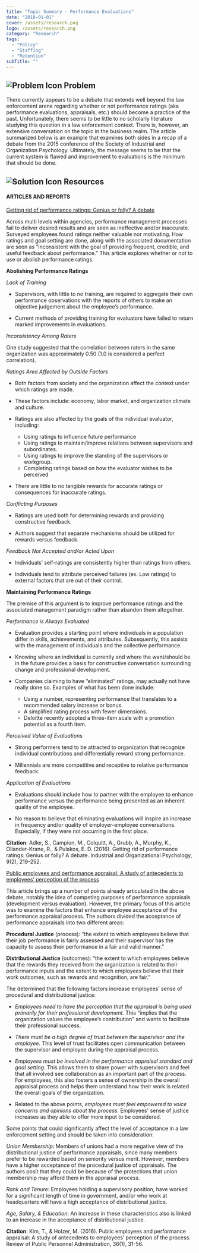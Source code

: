 ```yaml
---
title: "Topic Summary - Performance Evaluations"
date: "2018-01-01"
cover: /assets/research.png
logo: /assets/research.png
category: "Research"
tags:
  - "Policy"
  - "Staffing"
  - "Retention"
subTitle: ""
---
```


## ![Problem Icon](https://github.com/google/material-design-icons/raw/master/alert/1x_web/ic_error_outline_black_48dp.png "Problem") Problem

There currently appears to be a debate that extends well beyond the law enforcement arena regarding whether or not performance ratings (aka performance evaluations, appraisals, etc.) should become a practice of the past. Unfortunately, there seems to be little to no scholarly literature studying this question in a law enforcement context. There is, however, an extensive conversation on the topic in the business realm. The article summarized below is an example that examines both sides in a recap of a debate from the 2015 conference of the Society of Industrial and Organization Psychology. Ultimately, the message seems to be that the current system is flawed and improvement to evaluations is the minimum that should be done.

## ![Solution Icon](https://github.com/google/material-design-icons/raw/master/action/1x_web/ic_lightbulb_outline_black_48dp.png "Solution") Resources

#### ARTICLES AND REPORTS

[Getting rid of performance ratings: Genius or folly? A debate](https://pdfs.semanticscholar.org/53c8/2f46d3d9acefb04f34f2d9ba6739198299e4.pdf)

Across multi levels within agencies, performance management processes fail to deliver desired results and are seen as ineffective and/or inaccurate. Surveyed employees found ratings neither valuable nor motivating. How ratings and goal setting are done, along with the associated documentation are seen as “inconsistent with the goal of providing frequent, credible, and useful feedback about performance.” This article explores whether or not to use or abolish performance ratings.

**Abolishing Performance Ratings**

*Lack of Training*

- Supervisors, with little to no training, are required to aggregate their own performance observations with the reports of others to make an objective judgement about the employee’s performance.

- Current methods of providing training for evaluators have failed to return marked improvements in evaluations.

*Inconsistency Among Raters*

One study suggested that the correlation between raters in the same organization was approximately 0.50 (1.0 is considered a perfect correlation).

*Ratings Area Affected by Outside Factors*

- Both factors from society and the organization affect the context under which ratings are made.

- These factors include: economy, labor market, and organization climate and culture.

- Ratings are also affected by the goals of the individual evaluator, including:
  - Using ratings to influence future performance
  - Using ratings to maintain/improve relations between supervisors and subordinates.
  - Using ratings to improve the standing of the supervisors or workgroup.
  - Completing ratings based on how the evaluator wishes to be perceived
  
- There are little to no tangible rewards for accurate ratings or consequences for inaccurate ratings.

*Conflicting Purposes*

- Ratings are used both for determining rewards and providing constructive feedback.

- Authors suggest that separate mechanisms should be utilized for rewards versus feedback.

*Feedback Not Accepted and/or Acted Upon*

- Individuals’ self-ratings are consistently higher than ratings from others.

- Individuals tend to attribute perceived failures (ex. Low ratings) to external factors that are out of their control.

**Maintaining Performance Ratings**

The premise of this argument is to improve performance ratings and the associated management paradigm rather than abandon them altogether.

*Performance is Always Evaluated*

- Evaluation provides a starting point where individuals in a population differ in skills, achievements, and attributes. Subsequently, this assists with the management of individuals and the collective performance.

- Knowing where an individual is currently and where the want/should be in the future provides a basis for constructive conversation surrounding change and professional development.

- Companies claiming to have “eliminated” ratings, may actually not have really done so. Examples of what has been done include:
  - Using a number, representing performance that translates to a recommended salary increase or bonus.
  - A simplified rating process with fewer dimensions.
  - Deloitte recently adopted a three-item scale with a promotion potential as a fourth item.

*Perceived Value of Evaluations*

- Strong performers tend to be attracted to organization that recognize individual contributions and differentially reward strong performance.

- Millennials are more competitive and receptive to relative performance feedback.

*Application of Evaluations*

- Evaluations should include how to partner with the employee to enhance performance versus the performance being presented as an inherent quality of the employee.

- No reason to believe that eliminating evaluations will inspire an increase in frequency and/or quality of employer-employee conversations. Especially, if they were not occurring in the first place.

**Citation**: Adler, S., Campion, M., Colquitt, A., Grubb, A., Murphy, K., Ollander-Krane, R., & Pulakos, E. D. (2016). Getting rid of performance ratings: Genius or folly? A debate. Industrial and Organizational Psychology, 9(2), 219-252.

[Public employees and performance appraisal: A study of antecedents to employees’ perception of the process](https://journals.sagepub.com/doi/abs/10.1177/0734371X14549673?journalCode=ropa)

This article brings up a number of points already articulated in the above debate, notably the idea of competing purposes of performance appraisals (development versus evaluation). However, the primary focus of this article was to examine the factors that enhance employee acceptance of the performance appraisal process. The authors divided the acceptance of performance appraisals into two different areas:

**Procedural Justice** (process): “the extent to which employees believe that their job performance is fairly assessed and their supervisor has the capacity to assess their performance in a fair and valid manner.”

**Distributional Justice** (outcomes): “the extent to which employees believe that the rewards they received from the organization is related to their performance inputs and the extent to which employees believe that their work outcomes, such as rewards and recognition, are fair.”

The determined that the following factors increase employees’ sense of procedural and distributional justice:

- *Employees need to have the perception that the appraisal is being used primarily for their professional development.* This “implies that the organization values the employee’s contribution” and wants to facilitate their professional success.

- *There must be a high degree of trust between the supervisor and the employee.* This level of trust facilitates open communication between the supervisor and employee during the appraisal process.

- *Employees must be involved in the performance appraisal standard and goal setting.* This allows them to share power with supervisors and feel that all involved see collaboration as an important part of the process. For employees, this also fosters a sense of ownership in the overall appraisal process and helps them understand how their work is related the overall goals of the organization.

 - Related to the above points, *employees must feel empowered to voice concerns and opinions about the process.* Employees' sense of justice increases as they able to offer more input to be considered.
 
Some points that could significantly affect the level of acceptance in a law enforcement setting and should be taken into consideration:

*Union Membership*: Members of unions had a more negative view of the distributional justice of performance appraisals, since many members prefer to be rewarded based on seniority versus merit. However, members have a higher acceptance of the procedural justice of appraisals. The authors posit that they could be because of the protections that union membership may afford them in the appraisal process.

*Rank and Tenure*: Employees holding a supervisory position, have worked for a significant length of time in government, and/or who work at headquarters will have a high acceptance of distributional justice.

*Age, Salary, & Education*: An increase in these characteristics also is linked to an increase in the acceptance of distributional justice.

**Citation**: Kim, T., & Holzer, M. (2016). Public employees and performance appraisal: A study of antecedents to employees’ perception of the process. Review of Public Personnel Administration, 36(1), 31-56.
